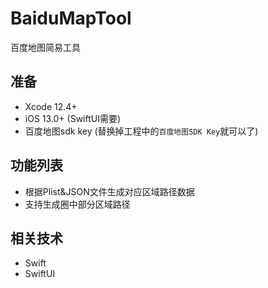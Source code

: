 # BaiduMapTool
百度地图简易工具

## 准备
* Xcode 12.4+
* iOS 13.0+ (SwiftUI需要)
* 百度地图sdk key (替换掉工程中的`百度地图SDK Key`就可以了)

## 功能列表
* 根据Plist&JSON文件生成对应区域路径数据
* 支持生成圈中部分区域路径

## 相关技术
* Swift
* SwiftUI